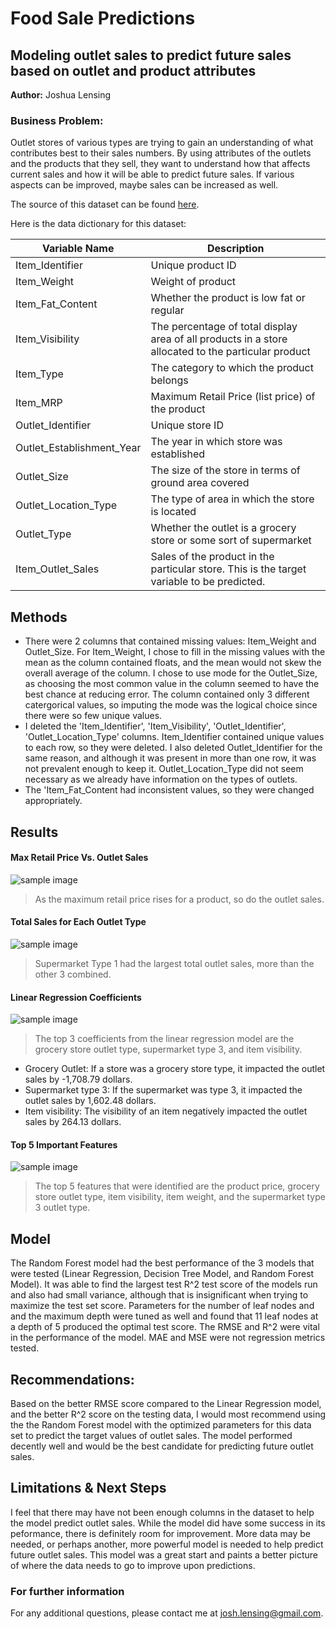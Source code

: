 # Food Sale Predictions
## Modeling outlet sales to predict future sales based on outlet and product attributes
**Author:** Joshua Lensing
### Business Problem:
Outlet stores of various types are trying to gain an understanding of what contributes best to their sales numbers. By using attributes of the outlets and the products that they sell, they want to understand how that affects current sales and how it will be able to predict future sales. If various aspects can be improved, maybe sales can be increased as well.

The source of this dataset can be found [here](https://datahack.analyticsvidhya.com/contest/practice-problem-big-mart-sales-iii/).

Here is the data dictionary for this dataset:

| Variable Name |	Description |
|---------------|-------------|
Item_Identifier	| Unique product ID
Item_Weight |	Weight of product
Item_Fat_Content | Whether the product is low fat or regular
Item_Visibility |	The percentage of total display area of all products in a store allocated to the particular product
Item_Type |	The category to which the product belongs
Item_MRP |	Maximum Retail Price (list price) of the product
Outlet_Identifier |	Unique store ID
Outlet_Establishment_Year |	The year in which store was established
Outlet_Size |	The size of the store in terms of ground area covered
Outlet_Location_Type |The type of area in which the store is located
Outlet_Type |	Whether the outlet is a grocery store or some sort of supermarket
Item_Outlet_Sales |	Sales of the product in the particular store. This is the target variable to be predicted.

## Methods
- There were 2 columns that contained missing values: Item_Weight and Outlet_Size. For Item_Weight, I chose to fill in the missing values with the mean as the column contained floats, and the mean would not skew the overall average of the column. I chose to use mode for the Outlet_Size, as choosing the most common value in the column seemed to have the best chance at reducing error. The column contained only 3 different catergorical values, so imputing the mode was the logical choice since there were so few unique values.
- I deleted the 'Item_Identifier', 'Item_Visibility', 'Outlet_Identifier', 'Outlet_Location_Type' columns. Item_Identifier contained unique values to each row, so they were deleted. I also deleted Outlet_Identifier for the same reason, and although it was present in more than one row, it was not prevalent enough to keep it. Outlet_Location_Type did not seem necessary as we already have information on the types of outlets.
- The 'Item_Fat_Content had inconsistent values, so they were changed appropriately.

## Results
#### **Max Retail Price Vs. Outlet Sales**
![sample image](MaxRetailPriceVSOutletSales.png)

> As the maximum retail price rises for a product, so do the outlet sales.


#### **Total Sales for Each Outlet Type**
![sample image](OutletSalesByType.png)

> Supermarket Type 1 had the largest total outlet sales, more than the other 3 combined.


#### **Linear Regression Coefficients**
![sample image](lin_reg_coeff.png)

> The top 3 coefficients from the linear regression model are the grocery store outlet type, supermarket type 3, and item visibility.
- Grocery Outlet: If a store was a grocery store type, it impacted the outlet sales by -1,708.79 dollars.
- Supermarket type 3: If the supermarket was type 3, it impacted the outlet sales by 1,602.48 dollars.
- Item visibility: The visibility of an item negatively impacted the outlet sales by 264.13 dollars.

#### **Top 5 Important Features**
![sample image](top_5_features.png)

> The top 5 features that were identified are the product price, grocery store outlet type, item visibility, item weight, and the supermarket type 3 outlet type.



## Model
The Random Forest model had the best performance of the 3 models that were tested (Linear Regression, Decision Tree Model, and Random Forest Model). It was able to find the largest test R^2 test score of the models run and also had small variance, although that is insignificant when trying to maximize the test set score. Parameters for the number of leaf nodes and and the maximum depth were tuned as well and found that 11 leaf nodes at a depth of 5 produced the optimal test score. The RMSE and R^2 were vital in the performance of the model. MAE and MSE were not regression metrics tested.

## Recommendations:
Based on the better RMSE score compared to the Linear Regression model, and the better R^2 score on the testing data, I would most recommend using the the Random Forest model with the optimized parameters for this data set to predict the target values of outlet sales. The model performed decently well and would be the best candidate for predicting future outlet sales.

## Limitations & Next Steps
I feel that there may have not been enough columns in the dataset to help the model predict outlet sales. While the model did have some success in its peformance, there is definitely room for improvement. More data may be needed, or perhaps another, more powerful model is needed to help predict future outlet sales. This model was a great start and paints a better picture of where the data needs to go to improve upon predictions.

### For further information
For any additional questions, please contact me at josh.lensing@gmail.com.
